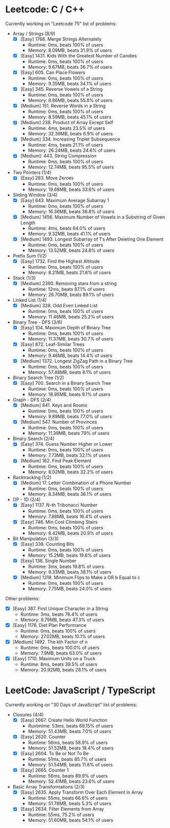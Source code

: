 # Leetcode: C / C++
Currently working on "Leetcode 75" list of problems:
- Array / Strings (8/9)
  - [X] \[Easy] 1768. Merge Strings Alternately
    - Runtime: 0ms, beats 100% of users
    - Memory: 8.09MB, beats 31.9% of users
  - [X] \[Easy] 1431. Kids With the Greatest Number of Candies
    - Runtime: 0ms, beats 100% of users
    - Memory: 9.67MB, beats 36.7% of users
  - [X] \[Easy] 605. Can Place Flowers
    - Runtime: 0ms, beats 100% of users
    - Memory: 9.35MB, beats 34.1% of users
  - [X] \[Easy] 345. Reverse Vowels of a String
    - Runtime: 0ms, beats 100% of users
    - Memory: 8.86MB, beats 55.8% of users
  - [X] \[Medium] 151. Reverse Words in a String
    - Runtime: 0ms, beats 100% of users
    - Memory: 8.59MB, beats 45.1% of users
  - [X] \[Medium] 238. Product of Array Except Self
    - Runtime: 4ms, beats 23.5% of users
    - Memory: 32.39MB, beats 6.9% of users
  - [X] \[Medium] 334. Increasing Triplet Subsequence
    - Runtime: 4ms, beats 21.1% of users
    - Memory: 26.24MB, beats 24.6% of users
  - [X] \[Medium]: 443. String Compression
    - Runtime: 0ms, beats 100% of users
    - Memory: 12.74MB, beats 95.5% of users
- Two Pointers (1/4)
  - [X] \[Easy] 283. Move Zeroes
    - Runtime: 0ms, beats 100% of users
    - Memory: 19.68MB, beats 33.6% of users
- Sliding Window (3/4)
  - [X] \[Easy] 643. Maximum Average Subarray 1
    - Runtime: 0ms, beats 100% of users
    - Memory: 16.36MB, beats 36.8% of users
  - [X] \[Medium] 1456. Maximum Number of Vowels in a Substring of Given Length
    - Runtime: 4ms, beats 64.0% of users
    - Memory: 9.32MB, beats 41.1% of users
  - [X] \[Medium] 1493. Longest Subarray of 1's After Deleting One Element
    - Runtime: 0ms, beats 100% of users
    - Memory: 13.52MB, beats 24.8% of users
- Prefix Sum (1/2)
  - [X] \[Easy] 1732. Find the Highest Altitude
    - Runtime: 0ms, beats 100% of users
    - Memory: 8.21MB, beats 21.6% of users
- Stack (1/3)
  - [X] \[Medium] 2390. Removing stars from a string
    - Runtime: 12ms, beats 87.1% of users
    - Memory: 26.70MB, beats 89.1% of users
- Linked List (1/4)
  - [X] \[Medium] 328. Odd Even Linked List
    - Runtime: 0ms, beats 100% of users
    - Memory: 11.46MB, beats 25.2% of users
- Binary Tree - DFS (3/6)
  - [X] \[Easy] 104. Maximum Depth of Binary Tree
    - Runtime: 0ms, beats 100% of users
    - Memory: 11.37MB, beats 30.7% of users
  - [X] \[Easy] 872. Leaf-Similar Trees
    - Runtime: 0ms, beats 100% of users
    - Memory: 9.46MB, beats 14.4% of users
  - [X] \[Medium] 1372. Longest ZigZag Path in a Binary Tree
    - Runtime: 0ms, beats 100% of users
    - Memory: 57.48MB, beats 8.1% of users
- Binary Search Tree (1/2)
  - [X] \[Easy] 700. Search in a Binary Search Tree
    - Runtime: 0ms, beats 100% of users
    - Memory: 18.95MB, beats 9.1% of users
- Graph - DFS (2/4)
  - [X] \[Medium] 841. Keys and Rooms
    - Runtime: 0ms, beats 100% of users
    - Memory: 9.89MB, beats 77.0% of users
  - [X] \[Medium] 547. Number of Provinces
    - Runtime: 0ms, beats 100% of users
    - Memory: 11.39MB, beats 79% of users
- Binary Search (2/4)
  - [X] \[Easy] 374. Guess Number Higher or Lower
    - Runtime: 0ms, beats 100% of users
    - Memory: 7.73MB, beats 32.1% of users
  - [X] \[Medium] 162. Find Peak Element
    - Runtime: 0ms, beats 100% of users
    - Memory: 8.02MB, beats 32.2% of users
- Backtracking (1/2)
  - [X] \[Medium] 17. Letter Combination of a Phone Number
    - Runtime: 0ms, beats 100% of users
    - Memory: 8.34MB, beats 36.1% of users
- DP - 1D (2/4)
  - [X] \[Easy] 1137. N-th Tribonacci Number
    - Runtime: 0ms, beats 100% of users
    - Memory: 7.88MB, beats 16.4% of users
  - [X] \[Easy] 746. Min Cost Climbing Stairs
    - Runtime: 0ms, beats 100% of users
    - Memory: 8.42MB, beats 20.9% of users
- Bit Manipulation (3/3)
  - [X] \[Easy] 338. Counting Bits
    - Runtime: 0ms, beats 100% of users
    - Memory: 15.2MB, beats 19.6% of users
  - [X] \[Easy] 136. Single Number
    - Runtime: 3ms, beats 19.8% of users
    - Memory: 9.33MB, beats 38.1% of users
  - [X] \[Medium] 1318. Minimum Flips to Make a OR b Equal to c
    - Runtime: 0ms, beats 100% of users
    - Memory: 7.75MB, beats 24.0% of users

Other problems:
- [X] \[Easy] 387. First Unique Character in a String
    - Runtime: 3ms, beats 76.4% of users
    - Memory: 9.79MB, beats 47.3% of users
- [X] \[Easy] 1176. Diet Plan Performance
    - Runtime: 0ms, beats 100% of users
    - Memory: 27.02MB, beats 10.1% of users
- [X] \[Medium] 1492. The kth Factor of n
    - Runtime: 0ms, beats 100.0% of users
    - Memory: 7.9MB, beats 63.0% of users
- [X] \[Easy] 1710. Maximum Units on a Truck
    - Runtime: 8ms, beats 39.5% of users
    - Memory: 20.92MB, beats 28.1% of users

# LeetCode: JavaScript / TypeScript
Currently working on "30 Days of JavaScript" list of problems:
- Closures (4/4)
  - [X] \[Easy] 2667. Create Hello World Function
    - Runtmime: 53ms, beats 69.15% of users
    - Memory: 51.43MB, beats 7.0% of users
  - [X] \[Easy] 2620. Counter
    - Runtime: 56ms, beats 58.9% of users
    - Memory: 51.52MB, beats 18.4% of users
  - [X] \[Easy] 2604. To Be or Not To Be
    - Runtime: 51ms, beats 85.7% of users
    - Memory: 51.54MB, beats 11.8% of users
  - [X] \[Easy] 2665. Counter 1
    - Runtime: 56ms, beats 89.9% of users
    - Memory: 52.41MB, beats 23.6% of users
- Basic Array Transformations (2/3)
  - [X] \[Easy] 2635. Apply Transform Over Each Element in Array
    - Runtime: 55ms, beats 66.6% of users
    - Memory: 51.78MB, beats 5.3% of users
  - [X] \[Easy] 2634. Filter Elements from Array
    - Runtime: 55ms, 75.2% of users
    - Memory: 51.60MB, beats 54.1% of users